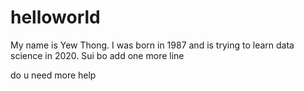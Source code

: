 # helloworld

My name is Yew Thong. I was born in 1987 and is trying to learn data science in 2020. 
Sui bo
add one more line

do u need more help